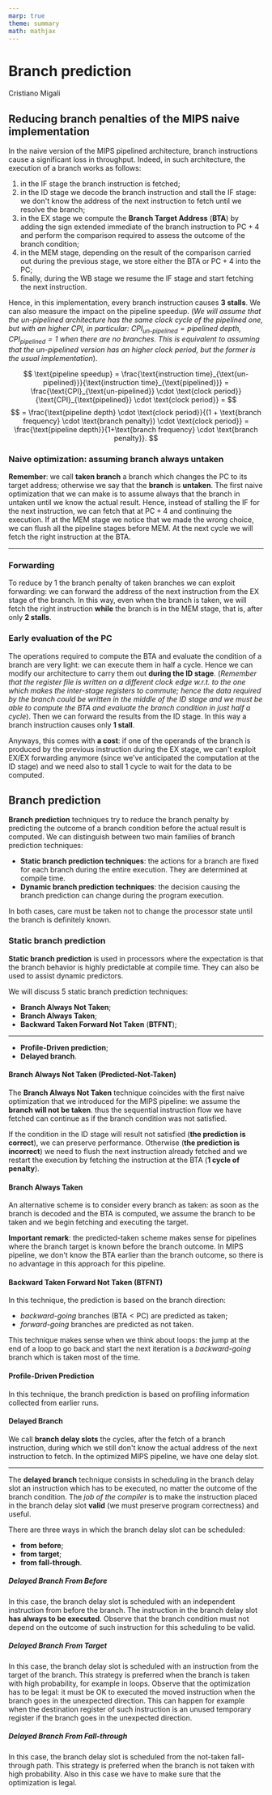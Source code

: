 ```yaml
---
marp: true
theme: summary
math: mathjax
---
```

# Branch prediction

<div class="author">

Cristiano Migali

</div>

## Reducing branch penalties of the MIPS naive implementation

In the naive version of the MIPS pipelined architecture, branch instructions cause a significant loss in throughput.
Indeed, in such architecture, the execution of a branch works as follows:
1. in the IF stage the branch instruction is fetched;
2. in the ID stage we decode the branch instruction and stall the IF stage: we don't know the address of the next instruction to fetch until we resolve the branch;
3. in the EX stage we compute the **Branch Target Address** (**BTA**) by adding the sign extended immediate of the branch instruction to $\text{PC}+4$ and perform the comparison required to assess the outcome of the branch condition;
4. in the MEM stage, depending on the result of the comparison carried out during the previous stage, we store either the $\text{BTA}$ or $\text{PC}+4$ into the PC;
5. finally, during the WB stage we resume the IF stage and start fetching the next instruction.

Hence, in this implementation, every branch instruction causes **3 stalls**.
We can also measure the impact on the pipeline speedup. (_We will assume that the un-pipelined architecture has the same clock cycle of the pipelined one, but with an higher CPI, in particular: $\text{CPI}_{\text{un-pipelined}} = \text{pipelined depth}$, $\text{CPI}_{\text{pipelined}} = 1$ when there are no branches. This is equivalent to assuming that the un-pipelined version has an higher clock period, but the former is the usual implementation_).

$$
\text{pipeline speedup} = \frac{\text{instruction time}_{\text{un-pipelined}}}{\text{instruction time}_{\text{pipelined}}} = \frac{\text{CPI}_{\text{un-pipelined}} \cdot \text{clock period}}{\text{CPI}_{\text{pipelined}} \cdot \text{clock period}} =
$$
$$
= \frac{\text{pipeline depth} \cdot \text{clock period}}{(1 + \text{branch frequency} \cdot \text{branch penalty}) \cdot \text{clock period}} = \frac{\text{pipeline depth}}{1+\text{branch frequency} \cdot \text{branch penalty}}.
$$

### Naive optimization: assuming branch always untaken

**Remember**: we call **taken branch** a branch which changes the PC to its target address; otherwise we say that the **branch** is **untaken**.
The first naive optimization that we can make is to assume always that the branch in untaken until we know the actual result. Hence, instead of stalling the IF for the next instruction, we can fetch that at $\text{PC}+4$ and continuing the execution. If at the MEM stage we notice that we made the wrong choice, we can flush all the pipeline stages before MEM. At the next cycle we will fetch the right instruction at the BTA.

---

### Forwarding

To reduce by 1 the branch penalty of taken branches we can exploit forwarding: we can forward the address of the next instruction from the EX stage of the branch. In this way, even when the branch is taken, we will fetch the right instruction **while** the branch is in the MEM stage, that is, after only **2 stalls**.

### Early evaluation of the PC

The operations required to compute the BTA and evaluate the condition of a branch are very light: we can execute them in half a cycle. Hence we can modify our architecture to carry them out **during the ID stage**. (_Remember that the register file is written on a different clock edge w.r.t. to the one which makes the inter-stage registers to commute; hence the data required by the branch could be written in the middle of the ID stage and we must be able to compute the BTA and evaluate the branch condition in just half a cycle_). Then we can forward the results from the ID stage. In this way a branch instruction causes only **1 stall**.

Anyways, this comes with **a cost**: if one of the operands of the branch is produced by the previous instruction during the EX stage, we can't exploit EX/EX forwarding anymore (since we've anticipated the computation at the ID stage) and we need also to stall 1 cycle to wait for the data to be computed.

## Branch prediction

**Branch prediction** techniques try to reduce the branch penalty by predicting the outcome of a branch condition before the actual result is computed.
We can distinguish between two main families of branch prediction techniques:
- **Static branch prediction techniques**: the actions for a branch are fixed for each branch during the entire execution. They are determined at compile time.
- **Dynamic branch prediction techniques**: the decision causing the branch prediction can change during the program execution.

In both cases, care must be taken not to change the processor state until the branch is definitely known.

### Static branch prediction

**Static branch prediction** is used in processors where the expectation is that the branch behavior is highly predictable at compile time. They can also be used to assist dynamic predictors.

We will discuss 5 static branch prediction techniques:
- **Branch Always Not Taken**;
- **Branch Always Taken**;
- **Backward Taken Forward Not Taken** (**BTFNT**);

---

- **Profile-Driven prediction**;
- **Delayed branch**.

#### Branch Always Not Taken (Predicted-Not-Taken)

The **Branch Always Not Taken** technique coincides with the first naive optimization that we introduced for the MIPS pipeline: we assume the **branch will not be taken**. thus the sequential instruction flow we have fetched can continue as if the branch condition was not satisfied.

If the condition in the ID stage will result not satisfied (**the prediction is correct**), we can preserve performance.
Otherwise (**the prediction is incorrect**) we need to flush the next instruction already fetched and we restart the execution by fetching the instruction at the BTA (**1 cycle of penalty**).

#### Branch Always Taken

An alternative scheme is to consider every branch as taken: as soon as the branch is decoded and the BTA is computed, we assume the branch to be taken and we begin fetching and executing the target.

**Important remark**: the predicted-taken scheme makes sense for pipelines where the branch target is known before the branch outcome. In MIPS pipeline, we don't know the BTA earlier than the branch outcome, so there is no advantage in this approach for this pipeline.

#### Backward Taken Forward Not Taken (BTFNT)

In this technique, the prediction is based on the branch direction:
- _backward-going_ branches ($\text{BTA} < \text{PC}$) are predicted as taken;
- _forward-going_ branches are predicted as not taken.

This technique makes sense when we think about loops: the jump at the end of a loop to go back and start the next iteration is a _backward-going_ branch which is taken most of the time.

#### Profile-Driven Prediction

In this technique, the branch prediction is based on profiling information collected from earlier runs.

#### Delayed Branch

We call **branch delay slots** the cycles, after the fetch of a branch instruction, during which we still don't know the actual address of the next instruction to fetch. In the optimized MIPS pipeline, we have one delay slot.

---

The **delayed branch** technique consists in scheduling in the branch delay slot an instruction which has to be executed, no matter the outcome of the branch condition.
The _job of the compiler_ is to make the instruction placed in the branch delay slot **valid** (we must preserve program correctness) and useful.

There are three ways in which the branch delay slot can be scheduled:
- **from before**;
- **from target**;
- **from fall-through**.

##### Delayed Branch From Before

In this case, the branch delay slot is scheduled with an independent instruction from before the branch. The instruction in the branch delay slot **has always to be executed**.
Observe that the branch condition must not depend on the outcome of such instruction for this scheduling to be valid.

##### Delayed Branch From Target

In this case, the branch delay slot is scheduled with an instruction from the target of the branch. This strategy is preferred when the branch is taken with high probability, for example in loops.
Observe that the optimization has to be legal: it must be OK to executed the moved instruction when the branch goes in the unexpected direction. This can happen for example when the destination register of such instruction is an unused temporary register if the branch goes in the unexpected direction.

##### Delayed Branch From Fall-through

In this case, the branch delay slot is scheduled from the not-taken fall-through path. This strategy is preferred when the branch is not taken with high probability.
Also in this case we have to make sure that the optimization is legal.
